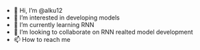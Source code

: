 - 👋 Hi, I’m @alku12
- 👀 I’m interested in developing models
- 🌱 I’m currently learning RNN
- 💞️ I’m looking to collaborate on RNN realted model development
- 📫 How to reach me 

<!---
alku12/alku12 is a ✨ special ✨ repository because its `README.md` (this file) appears on your GitHub profile.
You can click the Preview link to take a look at your changes.
--->
